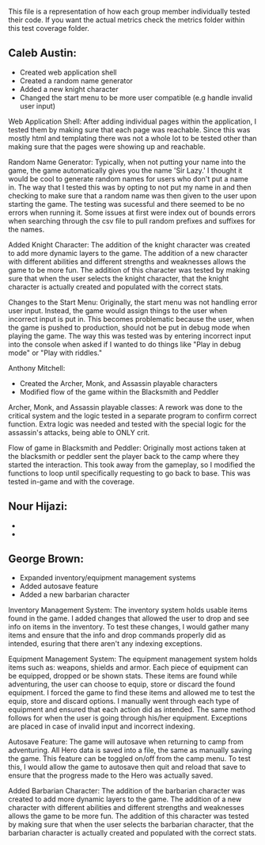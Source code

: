 This file is a representation of how each group member individually tested their code. If you want the actual metrics check the metrics folder within this test coverage folder.

Caleb Austin:
  -
  - Created web application shell
  - Created a random name generator
  - Added a new knight character
  - Changed the start menu to be more user compatible (e.g handle invalid user input)
  
Web Application Shell:
After adding individual pages within the application, I tested them by making sure that each page was reachable. Since this was mostly html and templating there was not a whole lot to be tested other than making sure that the pages were showing up and reachable. 

Random Name Generator: 
Typically, when not putting your name into the game, the game automatically gives you the name 'Sir Lazy.' I thought it would be cool to generate random names for users who don't put a name in. The way that I tested this was by opting to not put my name in and then checking to make sure that a random name was then given to the user upon starting the game. The testing was sucessful and there seemed to be no errors when running it. Some issues at first were index out of bounds errors when searching through the csv file to pull random prefixes and suffixes for the names. 

Added Knight Character:
The addition of the knight character was created to add more dynamic layers to the game. The addition of a new character with different abilities and different strengths and weaknesses allows the game to be more fun. The addition of this character was tested by making sure that when the user selects the knight character, that the knight character is actually created and populated with the correct stats. 

Changes to the Start Menu:
Originally, the start menu was not handling error user input. Instead, the game would assign things to the user when incorrect input is put in. This becomes problematic because the user, when the game is pushed to production, should not be put in debug mode when playing the game. The way this was tested was by entering incorrect input into the console when asked if I wanted to do things like "Play in debug mode" or "Play with riddles." 

Anthony Mitchell:
  - Created the Archer, Monk, and Assassin playable characters
  - Modified flow of the game within the Blacksmith and Peddler
  
Archer, Monk, and Assassin playable classes:
A rework was done to the critical system and the logic tested in a separate program to confirm correct function. Extra logic was needed and tested with the special logic for the assassin's attacks, being able to ONLY crit.

Flow of game in Blacksmith and Peddler:
Originally most actions taken at the blacksmith or peddler sent the player back to the camp where they started the interaction. This took away from the gameplay, so I modified the functions to loop until specifically requesting to go back to base. This was tested in-game and with the coverage.
  
Nour Hijazi:
  -
  -
  -
  
George Brown:
  -
  - Expanded inventory/equipment management systems
  - Added autosave feature
  - Added a new barbarian character

Inventory Management System:
The inventory system holds usable items found in the game. I added changes that allowed the user to drop and see info on items in the inventory.
To test these changes, I would gather many items and ensure that the info and drop commands properly did as intended, esuring that there aren't any 
indexing exceptions.

Equipment Management System:
The equipment management system holds items such as: weapons, shields and armor. Each piece of equipment can be equipped, dropped or be shown stats.
These items are found while adventuring, the user can choose to equip, store or discard the found equipment.
I forced the game to find these items and allowed me to test the equip, store and discard options. I manually went through each type of equipment and 
ensured that each action did as intended. The same method follows for when the user is going through his/her equipment. Exceptions are placed in case of 
invalid input and incorrect indexing.

Autosave Feature:
The game will autosave when returning to camp from adventuring. All Hero data is saved into a file, the same as manually saving the game. 
This feature can be toggled on/off from the camp menu. To test this, I would allow the game to autosave then quit and reload that save to ensure that
the progress made to the Hero was actually saved.

Added Barbarian Character:
The addition of the barbarian character was created to add more dynamic layers to the game. The addition of a new character with different abilities and different strengths and weaknesses allows the game to be more fun. The addition of this character was tested by making sure that when the user selects the barbarian character, that the barbarian character is actually created and populated with the correct stats. 
